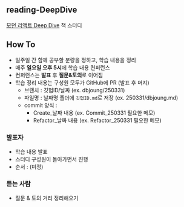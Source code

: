 ## reading-DeepDive
[모던 리액트 Deep Dive](https://product.kyobobook.co.kr/detail/S000210725203) 책 스터디

## How To
- 일주일 간 함께 공부할 분량을 정하고, 학습 내용을 정리
- 매주 **일요일 오후 5시**에 학습 내용 컨퍼런스
- 컨퍼런스는 **발표** 후 **질문&토의**로 이어짐
- 학습 정리 내용는 구성원 모두가 GitHub에 PR (발표 후 머지)
	- 브랜치 : 깃헙ID/날짜 (ex. dbjoung/250331)
	- 파일명 : 날짜명 폴더에 `깃헙ID.md`로 저장 (ex. 250331/dbjoung.md)
	- commit 양식 : 
		- Create_날짜 내용 (ex. Commit_250331 필요한 메모)
		- Refactor_날짜 내용 (ex. Refactor_250331 필요한 메모)

### 발표자
- 학습 내용 발표
- 스터디 구성원이 돌아가면서 진행
- 순서 : (미정)

### 듣는 사람
- 질문 & 토의 거리 정리해오기

